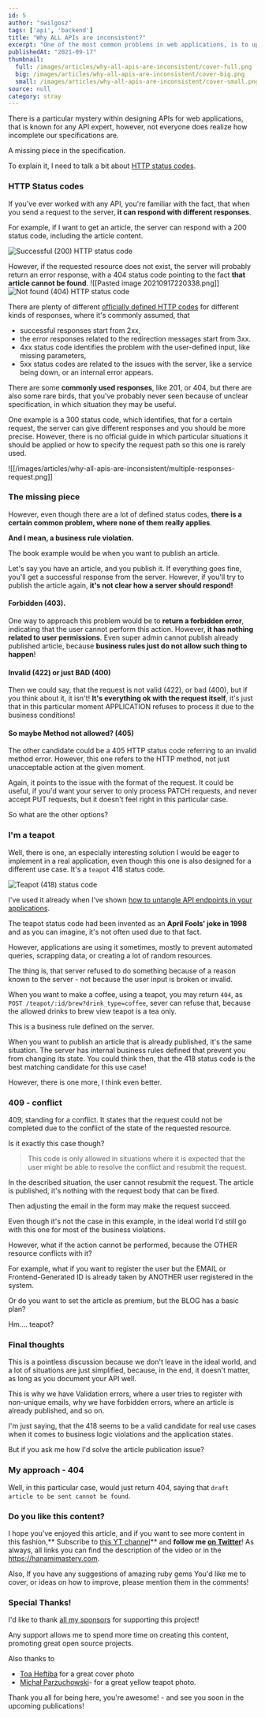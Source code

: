 ```yaml
---
id: 5
author: "swilgosz"
tags: ['api', 'backend']
title: "Why ALL APIs are inconsistent?"
excerpt: "One of the most common problems in web applications, is to update the application state based on the business rules. How it's possible, that API specification does not cover it?"
publishedAt: "2021-09-17"
thumbnail:
  full: /images/articles/why-all-apis-are-inconsistent/cover-full.png
  big: /images/articles/why-all-apis-are-inconsistent/cover-big.png
  small: /images/articles/why-all-apis-are-inconsistent/cover-small.png
source: null
category: stray
---
```


There is a particular mystery within designing APIs for web applications, that is known for any API expert, however, not everyone does realize how incomplete our specifications are.

A missing piece in the specification.

To explain it, I need to talk a bit about [HTTP status codes](https://www.w3.org/Protocols/rfc2616/rfc2616-sec10.html).

### HTTP Status codes

If you've ever worked with any API, you're familiar with the fact, that when you send a request to the server, **it can respond with different responses**.

For example, if I want to get an article, the server can respond with a 200 status code, including the article content.

![Successful (200) HTTP status code](/images/articles/why-all-apis-are-inconsistent/successful-request.png)

However, if the requested resource does not exist, the server will probably return an error response, with a 404 status code pointing to the fact **that article cannot be found**.
![[Pasted image 20210917220338.png]]
![Not found (404) HTTP status code](/images/articles/why-all-apis-are-inconsistent/not-found-request.png)

There are plenty of different [officially defined HTTP codes](https://developer.mozilla.org/en-US/docs/Web/HTTP/Status) for different kinds of responses, where it's commonly assumed, that 

- successful responses start from 2xx, 
- the error responses related to the redirection messages start from 3xx. 
- 4xx status code identifies the problem with the user-defined input, like missing parameters, 
- 5xx status codes are related to the issues with the server, like a service being down, or an internal error appears.

There are some **commonly used responses**, like 201, or 404, but there are also some rare birds, that you've probably never seen because of unclear specification, in which situation they may be useful.

One example is a 300 status code, which identifies, that for a certain request, the server can give different responses and you should be more precise. However, there is no official guide in which particular situations it should be applied or how to specify the request path so this one is rarely used.

![[/images/articles/why-all-apis-are-inconsistent/multiple-responses-request.png]]

### The missing piece

However, even though there are a lot of defined status codes, **there is a certain common problem, where none of them really applies**.

**And I mean, a business rule violation.**

The book example would be when you want to publish an article. 

Let's say you have an article, and you publish it. If everything goes fine, you'll get a successful response from the server. However, if you'll try to publish the article again, **it's not clear how a server should respond!**

#### Forbidden (403).

One way to approach this problem would be to **return a forbidden error**, indicating that the user cannot perform this action. However, **it has nothing related to user permissions**. Even super admin cannot publish already published article, because **business rules just do not allow such thing to happen**!

#### Invalid (422) or just BAD (400)

Then we could say, that the request is not valid (422), or bad (400), but if you think about it, it isn't! **It's everything ok with the request itself**, it's just that in this particular moment APPLICATION refuses to process it due to the business conditions!

#### So maybe Method not allowed? (405)

The other candidate could be a 405 HTTP status code referring to an invalid method error. However, this one refers to the HTTP method, not just unacceptable action at the given moment.

Again, it points to the issue with the format of the request. It could be useful, if you'd want your server to only process PATCH requests, and never accept PUT requests, but it doesn't feel right in this particular case.

So what are the other options?

### I'm a teapot

Well, there is one, an especially interesting solution I would be eager to implement in a real application, even though this one is also designed for a different use case. It's a `teapot` 418 status code. 

![Teapot (418) status code](/images/articles/why-all-apis-are-inconsistent/teapot.jpeg)

I've used it already when I've shown [how to untangle API endpoints in your applications](/episodes/7-untangle-your-app-with-dry-monads).

The teapot status code had been invented as an **April Fools' joke in 1998** and as you can imagine, it's not often used due to that fact.

However, applications are using it sometimes, mostly to prevent automated queries, scrapping data, or creating a lot of random resources.
  
The thing is, that server refused to do something because of a reason known to the server - not because the user input is broken or invalid.

When you want to make a coffee, using a teapot, you may return `404`, as `POST /teapot/:id/brew?drink_type=coffee`, sever can refuse that, because the allowed drinks to brew view teapot is a tea only.

This is a business rule defined on the server.

When you want to publish an article that is already published, it's the same situation. The server has internal business rules defined that prevent you from changing its state. You could think then, that the 418 status code is the best matching candidate for this use case!

However, there is one more, I think even better.

### 409 - conflict

409, standing for a conflict. It states that the request could not be completed due to the conflict of the state of the requested resource.

Is it exactly this case though? 

> This code is only allowed in situations where it is expected that the user might be able to resolve the conflict and resubmit the request.

In the described situation, the user cannot resubmit the request. The article is published, it's nothing with the request body that can be fixed.

Then adjusting the email in the form may make the request succeed.

Even though it's not the case in this example, in the ideal world I'd still go with this one for most of the business violations.

However, what if the action cannot be performed, because the OTHER resource conflicts with it?

For example, what if you want to register the user but the EMAIL or Frontend-Generated ID is already taken by ANOTHER user registered in the system.

Or do you want to set the article as premium, but the BLOG has a basic plan?

Hm.... teapot?

### Final thoughts

This is a pointless discussion because we don't leave in the ideal world, and a lot of situations are just simplified, because, in the end, it doesn't matter, as long as you document your API well.

This is why we have Validation errors, where a user tries to register with non-unique emails, why we have forbidden errors, where an article is already published, and so on.

I'm just saying, that the 418 seems to be a valid candidate for real use cases when it comes to business logic violations and the application states.

But if you ask me how I'd solve the article publication issue?

### My approach - 404

Well, in this particular case, would just return 404, saying that `draft article to be sent cannot be found`.

### Do you like this content?

I hope you've enjoyed this article, and if you want to see more content in this fashion,** Subscribe to [this YT channel](https://www.youtube.com/channel/UC4Z5nwSfZrUO4NI_n9SY3uQ)** and **follow me [on Twitter](https://twitter.com/hanamimastery)**!  As always, all links you can find the description of the video or in the https://hanamimastery.com.

Also, If you have any suggestions of amazing ruby gems You'd like me to cover, or ideas on how to improve, please mention them in the comments!

### Special Thanks!

I'd like to thank [all my sponsors](https://github.com/sponsors/swilgosz) for supporting this project!

Any support allows me to spend more time on creating this content, promoting great open source projects.

Also thanks to

-  [Toa Heftiba](https://unsplash.com/@heftiba) for a great cover photo
- [Michał Parzuchowski](https://unsplash.com/@mparzuchowski)- for a great yellow teapot photo.

Thank you all for being here, you're awesome! - and see you soon in the upcoming publications!